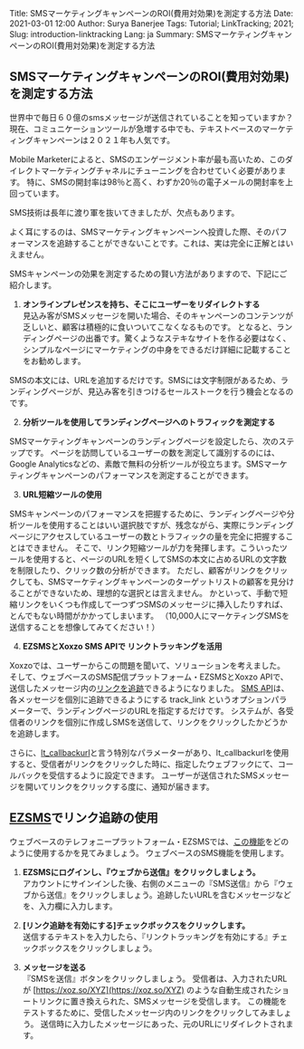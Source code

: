 Title: SMSマーケティングキャンペーンのROI(費用対効果)を測定する方法
Date: 2021-03-01 12:00
Author: Surya Banerjee
Tags: Tutorial; LinkTracking; 2021;
Slug: introduction-linktracking
Lang: ja
Summary: SMSマーケティングキャンペーンのROI(費用対効果)を測定する方法

## SMSマーケティングキャンペーンのROI(費用対効果)を測定する方法

世界中で毎日６０億のsmsメッセージが送信されていることを知っていますか？
現在、コミュニケーションツールが急増する中でも、テキストベースのマーケティングキャンペーンは２０２１年も人気です。

Mobile Marketerによると、SMSのエンゲージメント率が最も高いため、このダイレクトマーケティングチャネルにチューニングを合わせていく必要があります。
特に、SMSの開封率は98％と高く、わずか20％の電子メールの開封率を上回っています。 

SMS技術は長年に渡り軍を抜いてきましたが、欠点もあります。

よく耳にするのは、SMSマーケティングキャンペーンへ投資した際、そのパフォーマンスを追跡することができないことです。これは、実は完全に正解とはいえません。

SMSキャンペーンの効果を測定するための賢い方法がありますので、下記にご紹介します。

1.  **オンラインプレゼンスを持ち、そこにユーザーをリダイレクトする**<br />
見込み客がSMSメッセージを開いた場合、そのキャンペーンのコンテンツが乏しいと、顧客は積極的に食いついてこなくなるものです。
となると、ランディングページの出番です。驚くようなステキなサイトを作る必要はなく、シンプルなページにマーケティングの中身をできるだけ詳細に記載することをお勧めします。

SMSの本文には、URLを追加するだけです。SMSには文字制限があるため、ランディングページが、見込み客を引きつけるセールストークを行う機会となるのです。

2. **分析ツールを使用してランディングページへのトラフィックを測定する**<br />

SMSマーケティングキャンペーンのランディングページを設定したら、次のステップです。
ページを訪問しているユーザーの数を測定して識別するのには、Google Analyticsなどの、素敵で無料の分析ツールが役立ちます。SMSマーケティングキャンペーンのパフォーマンスを測定することができます。 

3. **URL短縮ツールの使用**<br />

SMSキャンペーンのパフォーマンスを把握するために、ランディングページや分析ツールを使用することはいい選択肢ですが、残念ながら、実際にランディングページにアクセスしているユーザーの数とトラフィックの量を完全に把握することはできません。
そこで、リンク短縮ツールが力を発揮します。こういったツールを使用すると、ページのURLを短くしてSMSの本文に占めるURLの文字数を制限したり、クリック数の分析ができます。
ただし、顧客がリンクをクリックしても、SMSマーケティングキャンペーンのターゲットリストの顧客を見分けることができないため、理想的な選択とは言えません。
かといって、手動で短縮リンクをいくつも作成して一つずつSMSのメッセージに挿入したりすれば、とんでもない時間がかかってしまいます。
（10,000人にマーケティングSMSを送信することを想像してみてください！）


4. **EZSMSとXoxzo SMS APIで リンクトラッキングを活用**<br />

Xoxzoでは、ユーザーからこの問題を聞いて、ソリューションを考えました。
そして、ウェブベースのSMS配信プラットフォーム・EZSMSとXoxzo APIで、送信したメッセージ内の[リンクを追跡](https://blog.xoxzo.com/ja/2020/10/15/link-tracking-release/)できるようになりました。
[SMS API](https://www.xoxzo.com/ja/about/sms-api/)は、各メッセージを個別に追跡できるようにする track_link というオプションパラメーターで、ランディングページのURLを指定するだけです。
システムが、各受信者のリンクを個別に作成しSMSを送信して、リンクをクリックしたかどうかを追跡します。

さらに、[lt_callbackurl](https://www.xoxzo.com/ja/about/voice-api/)と言う特別なパラメーターがあり、lt_callbackurlを使用すると、受信者がリンクをクリックした時に、指定したウェブフックにて、コールバックを受信するように設定できます。 
ユーザーが送信されたSMSメッセージを開いてリンクをクリックする度に、通知が届きます。

## [EZSMS](https://blog.xoxzo.com/ja/2021/01/28/ez-link-tracking-release/)でリンク追跡の使用 

ウェブベースのテレフォニープラットフォーム・EZSMSでは、[この機能](https://help.xoxzo.com/ja/ezsms-sms-delivery-service/articles/link-tracking-feature/)をどのように使用するかを見てみましょう。
ウェブベースのSMS機能を使用します。<br />

1. **EZSMSにログインし、『ウェブから送信』をクリックしましょう。**<br />
アカウントにサインインした後、右側のメニューの『SMS送信』から『ウェブから送信』をクリックしましょう。追跡したいURLを含むメッセージなどを、入力欄に入力します。

2. **[リンク追跡を有効にする]チェックボックスをクリックします。**<br />
送信するテキストを入力したら、『リンクトラッキングを有効にする』チェックボックスをクリックしましょう。

3. **メッセージを送る**<br />
『SMSを送信』ボタンをクリックしましょう。
受信者は、入力されたURLが [https://xoz.so/XYZ](https://xoz.so/XYZ) のような自動生成されたショートリンクに置き換えられた、SMSメッセージを受信します。
この機能をテストするために、受信したメッセージ内のリンクをクリックしてみましょう。 送信時に入力したメッセージにあった、元のURLにリダイレクトされます。



